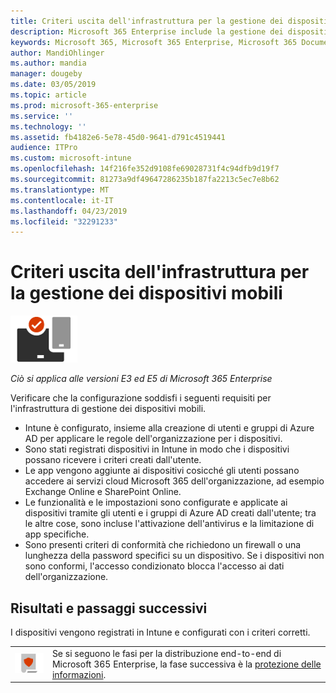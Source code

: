```yaml
---
title: Criteri uscita dell'infrastruttura per la gestione dei dispositivi mobili
description: Microsoft 365 Enterprise include la gestione dei dispositivi mobili tramite Microsoft Intune. Esaminare i requisiti e i prerequisiti, configurare Intune utilizzando la risorsa di Azure Active Directory, registrare i dispositivi iOS, macOS, Android e Windows, distribuire le app, creare un profilo di configurazione, utilizzare criteri di conformità e abilitare l'accesso condizionale per dispositivi mobili gestione dei dispositivi con Microsoft 365 Enterprise.
keywords: Microsoft 365, Microsoft 365 Enterprise, Microsoft 365 Documentation, gestione dei dispositivi mobili, Intune
author: MandiOhlinger
ms.author: mandia
manager: dougeby
ms.date: 03/05/2019
ms.topic: article
ms.prod: microsoft-365-enterprise
ms.service: ''
ms.technology: ''
ms.assetid: fb4182e6-5e78-45d0-9641-d791c4519441
audience: ITPro
ms.custom: microsoft-intune
ms.openlocfilehash: 14f216fe352d9108fe69028731f4c94dfb9d19f7
ms.sourcegitcommit: 81273a9df49647286235b187fa2213c5ec7e8b62
ms.translationtype: MT
ms.contentlocale: it-IT
ms.lasthandoff: 04/23/2019
ms.locfileid: "32291233"
---
```

# <a name="mobile-device-management-infrastructure-exit-criteria"></a>Criteri uscita dell'infrastruttura per la gestione dei dispositivi mobili

![](./media/deploy-foundation-infrastructure/mobiledevicemgmt_icon-small.png)

*Ciò si applica alle versioni E3 ed E5 di Microsoft 365 Enterprise*

Verificare che la configurazione soddisfi i seguenti requisiti per l'infrastruttura di gestione dei dispositivi mobili.

- Intune è configurato, insieme alla creazione di utenti e gruppi di Azure AD per applicare le regole dell'organizzazione per i dispositivi.
- Sono stati registrati dispositivi in Intune in modo che i dispositivi possano ricevere i criteri creati dall'utente.
- Le app vengono aggiunte ai dispositivi cosicché gli utenti possano accedere ai servizi cloud Microsoft 365 dell'organizzazione, ad esempio Exchange Online e SharePoint Online.
- Le funzionalità e le impostazioni sono configurate e applicate ai dispositivi tramite gli utenti e i gruppi di Azure AD creati dall'utente; tra le altre cose, sono incluse l'attivazione dell'antivirus e la limitazione di app specifiche.
- Sono presenti criteri di conformità che richiedono un firewall o una lunghezza della password specifici su un dispositivo. Se i dispositivi non sono conformi, l'accesso condizionato blocca l'accesso ai dati dell'organizzazione.



## <a name="results-and-next-steps"></a>Risultati e passaggi successivi

I dispositivi vengono registrati in Intune e configurati con i criteri corretti.

|||
|:-------|:-----|
|![](./media/deploy-foundation-infrastructure/infoprotection_icon-small.png)| Se si seguono le fasi per la distribuzione end-to-end di Microsoft 365 Enterprise, la fase successiva è la [protezione delle informazioni](infoprotect-infrastructure.md). |
